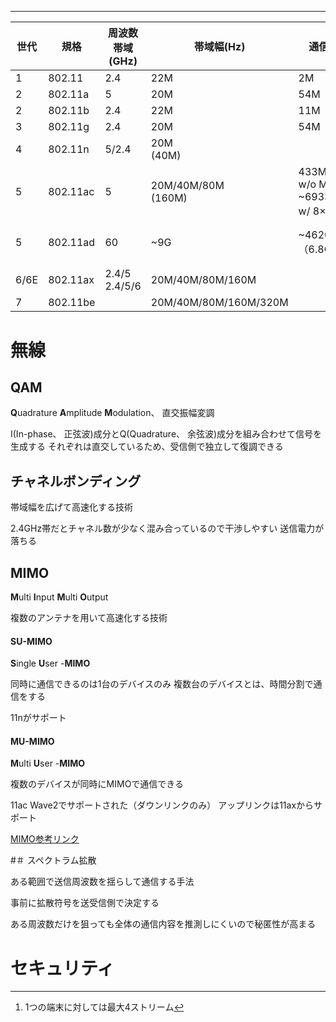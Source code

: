 
---

| 世代   | 規格       | 周波数帯域(GHz)       | 帯域幅(Hz)               | 通信速度(bps)                                              |                    |
| ---- | -------- | ---------------- | --------------------- | ------------------------------------------------------ | ------------------ |
| 1    | 802.11   | 2.4              | 22M                   | 2M                                                     | DSSS/FHSS          |
| 2    | 802.11a  | 5                | 20M                   | 54M                                                    | OFDM               |
| 2    | 802.11b  | 2.4              | 22M                   | 11M                                                    | DSSS               |
| 3    | 802.11g  | 2.4              | 20M                   | 54M                                                    | DSSS/OFDM          |
| 4    | 802.11n  | 5/2.4            | 20M<br>(40M)          |                                                        | OFDM               |
| 5    | 802.11ac | 5                | 20M/40M/80M<br>(160M) | 433M(80MHz w/o MIMO)<br>~6933M(160MHz w/ 8×8 MIMO)[^1] | OFDM               |
| 5    | 802.11ad | 60               | ~9G                   | ~4620M<br>（6.8G w/ OFDM）                               | シングルキャリア<br>(OFDM) |
| 6/6E | 802.11ax | 2.4/5<br>2.4/5/6 | 20M/40M/80M/160M      |                                                        | OFDMA              |
| 7    | 802.11be |                  | 20M/40M/80M/160M/320M |                                                        | OFDMA              |



[^1]: 1つの端末に対しては最大4ストリーム
# 無線

## QAM
**Q**uadrature **A**mplitude **M**odulation、 直交振幅変調

I(In-phase、 正弦波)成分とQ(Quadrature、 余弦波)成分を組み合わせて信号を生成する
それぞれは直交しているため、受信側で独立して復調できる

## チャネルボンディング

帯域幅を広げて高速化する技術

2.4GHz帯だとチャネル数が少なく混み合っているので干渉しやすい
送信電力が落ちる

## MIMO
**M**ulti **I**nput **M**ulti **O**utput

複数のアンテナを用いて高速化する技術

#### SU-MIMO
**S**ingle **U**ser -**MIMO**

同時に通信できるのは1台のデバイスのみ
複数台のデバイスとは、時間分割で通信をする

11nがサポート
#### MU-MIMO
**M**ulti **U**ser -**MIMO**

複数のデバイスが同時にMIMOで通信できる

11ac Wave2でサポートされた（ダウンリンクのみ）
アップリンクは11axからサポート



[MIMO参考リンク](https://internet.watch.impress.co.jp/docs/column/wifi_qanda/1339239.html)

#＃ スペクトラム拡散

ある範囲で送信周波数を揺らして通信する手法

事前に拡散符号を送受信側で決定する

ある周波数だけを狙っても全体の通信内容を推測しにくいので秘匿性が高まる

# セキュリティ